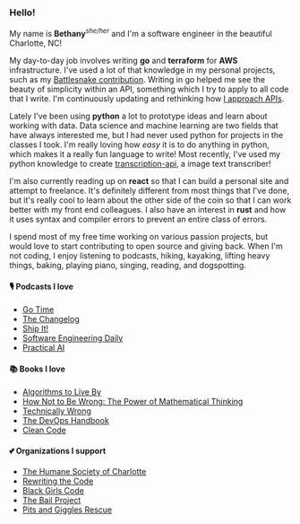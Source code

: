 ### Hello!

My name is __Bethany__<sup>_she/her_</sup> and I'm a software engineer in the beautiful Charlotte, NC!

My day-to-day job involves writing __go__ and __terraform__ for __AWS__ infrastructure. I've used a lot of that knowledge in my personal projects, such as my [Battlesnake contribution](https://github.com/bethanyj28/battlesnek).
Writing in go helped me see the beauty of simplicity within an API, something which I try to apply to all code that I write. I'm continuously updating and rethinking how [I approach APIs](https://github.com/bethanyj28/go-api-starter).

Lately I've been using __python__ a lot to prototype ideas and learn about working with data. Data science and machine learning are two fields that have always interested me, but I had never used python for projects in the classes I took. I'm really loving how _easy_ it is to do anything in python, which makes it a really fun language to write! Most recently, I've used my python knowledge to create [transcription-api](https://github.com/bethanyj28/transcription-api), a image text transcriber!

I'm also currently reading up on __react__ so that I can build a personal site and attempt to freelance. It's definitely different from most things that I've done, but it's really cool to learn about the other side of the coin so that I can work better with my front end colleagues. I also have an interest in __rust__ and how it uses syntax and compiler errors to prevent an entire class of errors.

I spend most of my free time working on various passion projects, but would love to start contributing to open source and giving back. When I'm not coding, I enjoy listening to podcasts, hiking, kayaking, lifting heavy things, baking, playing piano, singing, reading, and dogspotting.

#### 🎙️ Podcasts I love
- [Go Time](https://changelog.com/gotime)
- [The Changelog](https://changelog.com/podcast)
- [Ship It!](https://changelog.com/shipit)
- [Software Engineering Daily](https://softwareengineeringdaily.com/)
- [Practical AI](https://changelog.com/practicalai)

#### 📚 Books I love
- [Algorithms to Live By](https://www.amazon.com/Algorithms-Live-Computer-Science-Decisions/dp/1627790365)
- [How Not to Be Wrong: The Power of Mathematical Thinking](https://www.amazon.com/How-Not-Be-Wrong-Mathematical/dp/0143127535)
- [Technically Wrong](https://www.amazon.com/Technically-Wrong-Sexist-Algorithms-Threats/dp/0393634639/ref=tmm_hrd_swatch_0?_encoding=UTF8&qid=&sr=)
- [The DevOps Handbook](https://www.amazon.com/DevOps-Handbook-World-Class-Reliability-Organizations/dp/1942788002)
- [Clean Code](https://www.amazon.com/Clean-Code-Handbook-Software-Craftsmanship/dp/0132350882)

#### 💕 Organizations I support
- [The Humane Society of Charlotte](https://humanesocietyofcharlotte.org/)
- [Rewriting the Code](https://rewritingthecode.org/)
- [Black Girls Code](https://www.blackgirlscode.com/)
- [The Bail Project](https://bailproject.org/)
- [Pits and Giggles Rescue](https://www.pitsandgigglesrescue.org/)
